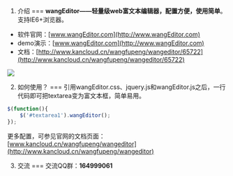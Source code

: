 1. 介绍
===
<b>wangEditor——轻量级web富文本编辑器，配置方便，使用简单</b>。支持IE6+浏览器。<br/>

* 软件官网：[www.wangEditor.com](http://www.wangEditor.com)
* demo演示：[www.wangEditor.com](http://www.wangEditor.com)
* 文档：[http://www.kancloud.cn/wangfupeng/wangeditor/65722](http://www.kancloud.cn/wangfupeng/wangeditor/65722)

![](http://images2015.cnblogs.com/blog/138012/201509/138012-20150910004209122-1645253022.png)

2. 如何使用？
===
引用wangEditor.css、jquery.js和wangEditor.js之后，一行代码即可把textarea变为富文本框，简单易用。
```javascript
$(function(){
	$('#textarea1').wangEditor();
});
```
更多配置，可参见官网的文档页面：[www.kancloud.cn/wangfupeng/wangeditor](http://www.kancloud.cn/wangfupeng/wangeditor)

3. 交流
===
交流QQ群：<b>164999061</b> 
